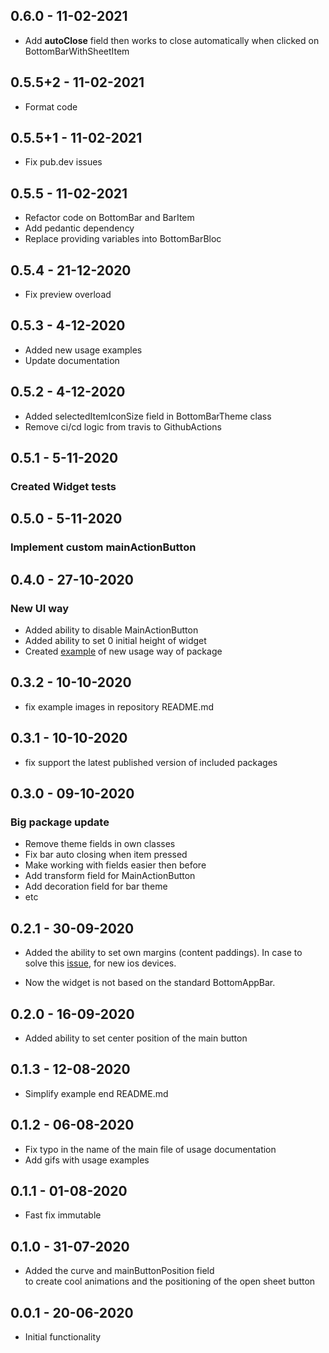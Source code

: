 ## 0.6.0 - 11-02-2021

* Add **autoClose** field then works to close automatically when clicked on BottomBarWithSheetItem 

## 0.5.5+2 - 11-02-2021

* Format code

## 0.5.5+1 - 11-02-2021

* Fix pub.dev issues

## 0.5.5 - 11-02-2021

* Refactor code on BottomBar and BarItem
* Add pedantic dependency
* Replace providing variables into BottomBarBloc

## 0.5.4 - 21-12-2020

* Fix preview overload

## 0.5.3 - 4-12-2020

* Added new usage examples
* Update documentation

## 0.5.2 - 4-12-2020

* Added selectedItemIconSize field in BottomBarTheme class
* Remove ci/cd logic from travis to GithubActions

## 0.5.1 - 5-11-2020

### Created Widget tests

## 0.5.0 - 5-11-2020

### Implement custom mainActionButton

## 0.4.0 - 27-10-2020

### New UI way

* Added ability to disable MainActionButton
* Added ability to set 0 initial height of widget
* Created [example](https://github.com/Frezyx/bottom_bar_with_sheet/example/lib/examples/fab_outside_bottom_bar.dart) of new usage way of package 
  
## 0.3.2 - 10-10-2020

* fix example images in repository README.md

## 0.3.1 - 10-10-2020

* fix support the latest published version of included packages


## 0.3.0 - 09-10-2020

### Big package update

* Remove theme fields in own classes
* Fix bar auto closing when item pressed
* Make working with fields easier then before
* Add transform field for MainActionButton
* Add decoration field for bar theme
* etc

## 0.2.1 - 30-09-2020

* Added the ability to set own margins (content paddings).
  In case to solve this [issue](https://github.com/Frezyx/bottom_bar_with_sheet/issues/5), for new ios devices.

* Now the widget is not based on the standard BottomAppBar.

## 0.2.0 - 16-09-2020

* Added ability to set center position of the main button

## 0.1.3 - 12-08-2020

* Simplify example end README.md

## 0.1.2 - 06-08-2020

* Fix typo in the name of the main file of usage documentation
* Add gifs with usage examples

## 0.1.1 - 01-08-2020

* Fast fix immutable

## 0.1.0 - 31-07-2020

* Added the curve and mainButtonPosition field 
<br> to create cool animations and the positioning of the open sheet button

## 0.0.1 - 20-06-2020

* Initial functionality 
